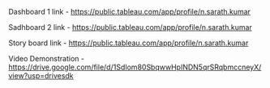 Dashboard 1 link - https://public.tableau.com/app/profile/n.sarath.kumar

Sadhboard 2 link - https://public.tableau.com/app/profile/n.sarath.kumar

Story board link - https://public.tableau.com/app/profile/n.sarath.kumar

Video Demonstration - https://drive.google.com/file/d/1SdIom80SbqwwHpINDN5qrSRqbmccneyX/view?usp=drivesdk
